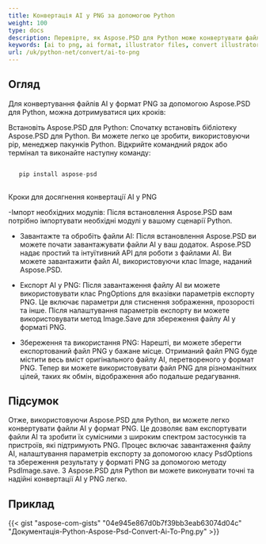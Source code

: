 ```yaml
---
title: Конвертація AI у PNG за допомогою Python
weight: 100
type: docs
description: Перевірте, як Aspose.PSD для Python може конвертувати файл AI у формат PNG.
keywords: [ai to png, ai format, illustrator files, convert illustrator, png, psd api, python, кодовий зразок]
url: /uk/python-net/convert/ai-to-png
---
```


## **Огляд**
Для конвертування файлів AI у формат PNG за допомогою Aspose.PSD для Python, можна дотримуватися цих кроків:

Встановіть Aspose.PSD для Python: Спочатку встановіть бібліотеку Aspose.PSD для Python. Ви можете легко це зробити, використовуючи pip, менеджер пакунків Python. Відкрийте командний рядок або термінал та виконайте наступну команду:

```python

   pip install aspose-psd
  
```

Кроки для досягнення конвертації AI у PNG

-Імпорт необхідних модулів: Після встановлення Aspose.PSD вам потрібно імпортувати необхідні модулі у вашому сценарії Python. 
- Завантажте та обробіть файли AI: Після встановлення Aspose.PSD ви можете почати завантажувати файли AI у ваш додаток. Aspose.PSD надає простий та інтуїтивний API для роботи з файлами AI. Ви можете завантажити файл AI, використовуючи клас Image, наданий Aspose.PSD.

- Експорт AI у PNG: Після завантаження файлу AI ви можете використовувати клас PngOptions для вказівки параметрів експорту PNG. Це включає параметри для стиснення зображення, прозорості та інше. Після налаштування параметрів експорту ви можете використовувати метод Image.Save для збереження файлу AI у форматі PNG.

- Збереження та використання PNG: Нарешті, ви можете зберегти експортований файл PNG у бажане місце. Отриманий файл PNG буде містити весь вміст оригінального файлу AI, перетвореного у формат PNG. Тепер ви можете використовувати файл PNG для різноманітних цілей, таких як обмін, відображення або подальше редагування.

## **Підсумок**
Отже, використовуючи Aspose.PSD для Python, ви можете легко конвертувати файли AI у формат PNG. Це дозволяє вам експортувати файли AI та зробити їх сумісними з широким спектром застосунків та пристроїв, які підтримують PNG. Процес включає завантаження файлу AI, налаштування параметрів експорту за допомогою класу PsdOptions та збереження результату у форматі PNG за допомогою методу PsdImage.save. З Aspose.PSD для Python ви можете виконувати точні та надійні конвертації AI у PNG легко.

## **Приклад**
{{< gist "aspose-com-gists" "04e945e867d0b7f39bb3eab63074d04c" "Документація-Python-Aspose-Psd-Convert-Ai-To-Png.py" >}}
